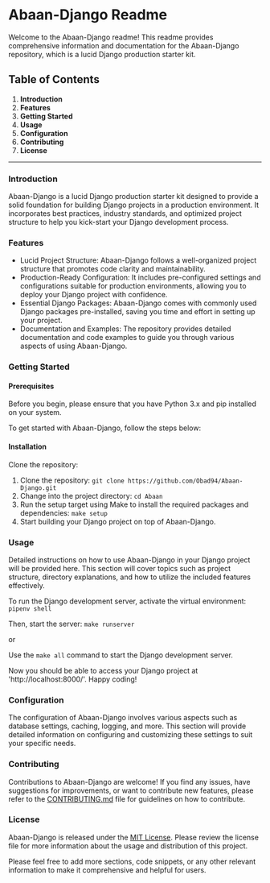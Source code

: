 # Abaan-Django Readme
Welcome to the Abaan-Django readme! This readme provides comprehensive information and documentation for the Abaan-Django repository, which is a lucid Django production starter kit.

## Table of Contents
1. **Introduction**
2. **Features**
3. **Getting Started**
4. **Usage**
5. **Configuration**
6. **Contributing**
7. **License**
***


### Introduction
Abaan-Django is a lucid Django production starter kit designed to provide a solid foundation for building Django projects in a production environment. It incorporates best practices, industry standards, and optimized project structure to help you kick-start your Django development process.

### Features
* Lucid Project Structure: Abaan-Django follows a well-organized project structure that promotes code clarity and maintainability.
* Production-Ready Configuration: It includes pre-configured settings and configurations suitable for production environments, allowing you to deploy your Django project with confidence.
* Essential Django Packages: Abaan-Django comes with commonly used Django packages pre-installed, saving you time and effort in setting up your project.
* Documentation and Examples: The repository provides detailed documentation and code examples to guide you through various aspects of using Abaan-Django.

### Getting Started

#### Prerequisites
Before you begin, please ensure that you have Python 3.x and pip installed on your system.

To get started with Abaan-Django, follow the steps below:

#### Installation
Clone the repository:

1. Clone the repository: `git clone https://github.com/Obad94/Abaan-Django.git`
2. Change into the project directory: `cd Abaan`
3. Run the setup target using Make to install the required packages and dependencies: `make setup`
4. Start building your Django project on top of Abaan-Django.

### Usage
Detailed instructions on how to use Abaan-Django in your Django project will be provided here. This section will cover topics such as project structure, directory explanations, and how to utilize the included features effectively.

To run the Django development server, activate the virtual environment:
`pipenv shell`

Then, start the server:
`make runserver`

or

Use the `make all` command to start the Django development server.

Now you should be able to access your Django project at 'http://localhost:8000/'. 
Happy coding!

### Configuration
The configuration of Abaan-Django involves various aspects such as database settings, caching, logging, and more. This section will provide detailed information on configuring and customizing these settings to suit your specific needs.

### Contributing
Contributions to Abaan-Django are welcome! If you find any issues, have suggestions for improvements, or want to contribute new features, please refer to the [CONTRIBUTING.md](https://github.com/Obad94/Abaan-Django/blob/main/CONTRIBUTING.md)  file for guidelines on how to contribute.

### License
Abaan-Django is released under the [MIT License](https://github.com/Obad94/Abaan-Django/blob/main/LICENSE). Please review the license file for more information about the usage and distribution of this project.

Please feel free to add more sections, code snippets, or any other relevant information to make it comprehensive and helpful for users.
